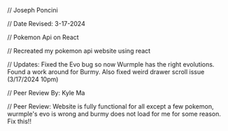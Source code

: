 // Joseph Poncini

// Date Revised: 3-17-2024

// Pokemon Api on React

// Recreated my pokemon api website using react

// Updates: Fixed the Evo bug so now Wurmple has the right evolutions. Found a work around for Burmy. Also fixed weird drawer scroll issue (3/17/2024 10pm)

// Peer Review By: Kyle Ma

// Peer Review: Website is fully functional for all except a few pokemon, wurmple's evo is wrong and burmy does not load for me for some reason. Fix this!!